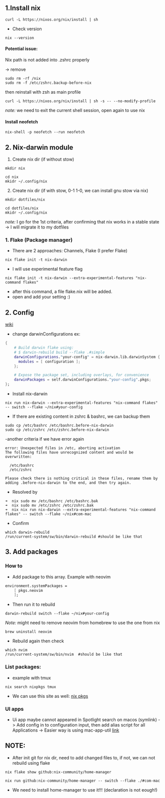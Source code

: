## 1.Install nix

```shell
curl -L https://nixos.org/nix/install | sh
```

- Check version

```shell
nix --version
```

#### Potential issue:

Nix path is not added into .zshrc properly

-> remove

```shell
sudo rm -rf /nix
sudo rm -f /etc/zshrc.backup-before-nix
```

then reinstall with zsh as main profile

```shell
curl -L https://nixos.org/nix/install | sh -s -- --no-modify-profile
```

_note:_ we need to exit the current shell session, open again to use nix

#### Install neofetch

```shell
nix-shell -p neofetch --run neofetch
```

## 2. Nix-darwin module

1. Create nix dir (if without stow)

```shell
mkdir nix
```

```shell
cd nix
mkidr ~/.config/nix
```

2. Create nix dir (if with stow, 0-1 1-0, we can install gnu stow via nix)

```shell
mkdir dotfiles/nix
```

```shell
cd dotfiles/nix
mkidr ~/.config/nix
```

_note:_ I go for the 1st criteria, after confirming that nix works in a stable state -> I will migrate it to my dotfiles

### 1. Flake (Package manager)

- There are 2 approaches: Channels, Flake
  (I prefer Flake)

```shell
nix flake init -t nix-darwin
```

- I will use experimental feature flag

```shell
nix flake init -t nix-darwin --extra-experimental-features "nix-command flakes"
```

- after this command, a file flake.nix will be added.
- open and add your setting :)

## 2. Config

[wiki](https://wiki.nixos.org/wiki/Flakes)

- change darwinConfigurations
  ex:

```nix
{
    # Build darwin flake using:
    # $ darwin-rebuild build --flake .#simple
    darwinConfigurations."your-config" = nix-darwin.lib.darwinSystem {
      modules = [ configuration ];
    };

    # Expose the package set, including overlays, for convenience
    darwinPackages = self.darwinConfigurations."your-config".pkgs;
};
```

- Install nix-darwin

```shell
nix run nix-darwin --extra-experimental-features "nix-command flakes" -- switch --flake ~/nix#your-config

```

- If there are existing content in zshrc & bashrc, we can backup them

```shell
sudo cp /etc/bashrc /etc/bashrc.before-nix-darwin
sudo cp /etc/zshrc /etc/zshrc.before-nix-darwin
```

-another criteria if we have error again

```shell
error: Unexpected files in /etc, aborting activation
The following files have unrecognized content and would be overwritten:

  /etc/bashrc
  /etc/zshrc

Please check there is nothing critical in these files, rename them by adding .before-nix-darwin to the end, and then try again.
```

- Resolved by

```shell
➜  nix sudo mv /etc/bashrc /etc/bashrc.bak
➜  nix sudo mv /etc/zshrc /etc/zshrc.bak
➜  nix nix run nix-darwin --extra-experimental-features "nix-command flakes" -- switch --flake ~/nix#com-mac
```
- Confirm

```
which darwin-rebuild
/run/current-system/sw/bin/darwin-rebuild #should be like that
```

## 3. Add packages

### How to
- Add package to this array. Example with neovim

```nix
environment.systemPackages =
    [ pkgs.neovim
    ];
```
- Then run it to rebuild

```shell
darwin-rebuild switch --flake ~/nix#your-config
```

*Note:* might need to remove neovim from homebrew to use the one from nix
```shell
brew uninstall neovim
```

- Rebuild again then check

```shell
which nvim
/run/current-system/sw/bin/nvim  #should be like that
```

### List packages: 
- example with tmux 

```shell 
nix search nixpkgs tmux
```
- We can use this site as well:
[nix pkgs](https://search.nixos.org/packages)


### UI apps
- Ui app maybe cannot appeared in Spotlight search on macos (symlink)
-> Add config in to configuration input, then add alias script for all Applications
-> Easier way is using mac-app-util
[link](https://github.com/hraban/mac-app-util)


## NOTE:
- After init git for nix dir, need to add changed files to, if not, we can not rebuild using flake

```shell
nix flake show github:nix-community/home-manager
```
```shell
nix run github:nix-community/home-manager -- switch --flake ./#com-mac
```

- We need to install home-manager to use it!!! (declaration is not eough!)

